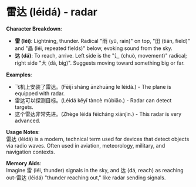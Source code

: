 # **雷达 (léidá) - radar**

**Character Breakdown**:  
- **雷 (léi)**: Lightning, thunder. Radical "雨 (yǔ, rain)" on top, "田 (tián, field)" and "畾 (léi, repeated fields)" below, evoking sound from the sky.  
- **达 (dá)**: To reach, arrive. Left side is the "辶 (chuò, movement)" radical; right side "大 (dà, big)". Suggests moving toward something big or far.

**Examples**:  
- 飞机上安装了雷达。(Fēijī shàng ānzhuāng le léidá.) - The plane is equipped with radar.  
- 雷达可以探测目标。(Léidá kěyǐ tàncè mùbiāo.) - Radar can detect targets.  
- 这个雷达非常先进。(Zhège léidá fēicháng xiānjìn.) - This radar is very advanced.

**Usage Notes**:  
雷达 (léidá) is a modern, technical term used for devices that detect objects via radio waves. Often used in aviation, meteorology, military, and navigation contexts.

**Memory Aids**:  
Imagine 雷 (léi, thunder) signals in the sky, and 达 (dá, reach) as reaching out-雷达 (léidá) "thunder reaching out," like radar sending signals.
